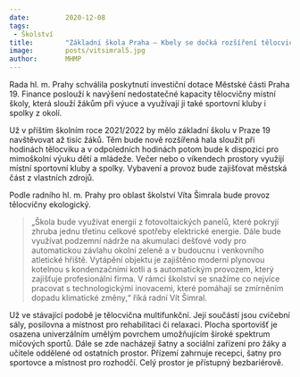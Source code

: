 ```yaml
---
date:         2020-12-08
tags:         
 - Školství
title:        "Základní škola Praha – Kbely se dočká rozšíření tělocvičny. Využije ji více žáků i sportovní kluby"
image: 	      posts/vitsimral5.jpg
author:       MHMP
---
```


Rada hl. m. Prahy schválila poskytnutí investiční dotace Městské části Praha 19. Finance poslouží k navýšení nedostatečné kapacity tělocvičny místní školy, která slouží žákům při výuce a využívají ji také sportovní kluby i spolky z okolí.

Už v příštím školním roce 2021/2022 by mělo základní školu v Praze 19 navštěvovat až tisíc žáků. Těm bude nově rozšířená hala sloužit při hodinách tělocviku a v odpoledních hodinách potom bude k dispozici pro mimoškolní výuku dětí a mládeže. Večer nebo o víkendech prostory využijí místní sportovní kluby a spolky. Vybavení a provoz bude zajišťovat městská část z vlastních zdrojů.

Podle radního hl. m. Prahy pro oblast školství Víta Šimrala bude provoz tělocvičny ekologický. 

> „Škola bude využívat energii z fotovoltaických panelů, které pokryjí zhruba jednu třetinu celkové spotřeby elektrické energie. Dále bude využívat podzemní nádrže na akumulaci dešťové vody pro automatickou závlahu okolní zeleně a v budoucnu i venkovního atletické hřiště. Vytápění objektu je zajištěno moderní plynovou kotelnou s kondenzačními kotli a s automatickým provozem, který zajišťuje profesionální firma. V rámci školství se snažíme co nejvíce pracovat s technologickými inovacemi, které pomáhají se zmírněním dopadu klimatické změny,“ říká radní Vít Šimral.

Už ve stávající podobě je tělocvična multifunkční. Její součástí jsou cvičební sály, posilovna a místnost pro rehabilitaci či relaxaci. Plocha sportovišť je osazena univerzálním umělým povrchem umožňujícím široké spektrum míčových sportů. Dále se zde nacházejí šatny a sociální zařízení pro žáky a učitele oddělené od ostatních prostor. Přízemí zahrnuje recepci, šatny pro sportovce a místnost pro rozhodčí. Celý prostor je přístupný bezbariérově.
